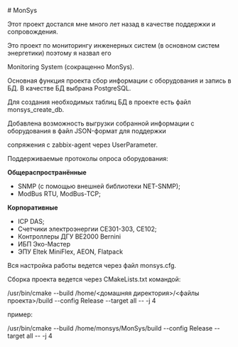 \# MonSys

Этот проект достался мне много лет назад в качестве поддержки и сопровождения.

Это проект по мониторингу инженерных систем (в основном систем энергетики) поэтому я назвал его 

Monitoring System (сокращенно MonSys). 

Основная функция проекта сбор информации с оборудования и запись в БД. В качестве БД выбрана PostgreSQL.

Для создания необходимых таблиц БД в проекте есть файл monsys\_create\_db.

Добавлена возможность выгрузки собранной информации с оборудования в файл JSON-формат для поддержки 

сопряжения с zabbix-agent через UserParameter.

Поддерживаемые протоколы опроса оборудования:

**Общераспространённые**

- SNMP (с помощью внешней библиотеки NET-SNMP);
- ModBus RTU, ModBus-TCP;

**Корпоративные**

- ICP DAS;
- Счетчики электроэнергии СЕ301-303, СЕ102;
- Контроллеры ДГУ BE2000 Bernini
- ИБП Эко-Мастер
- ЭПУ Eltek MiniFlex, AEON, Flatpack


Вся настройка работы ведется через файл monsys.cfg.

Сборка проекта ведется через CMakeLists.txt командой:

/usr/bin/cmake --build /home/<домашняя директория>/<файлы проекта>/build --config Release --target all -- -j 4

пример:

/usr/bin/cmake --build /home/monsys/MonSys/build --config Release --target all -- -j 4
